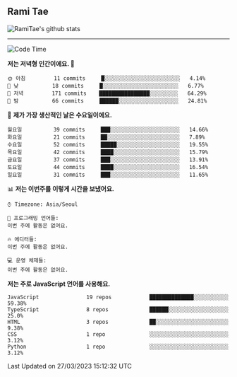 ## Rami Tae

![RamiTae's github stats](https://github-readme-stats.vercel.app/api?username=RamiTae&show_icons=true&theme=tokyonight)

---
<!--START_SECTION:waka-->
![Code Time](http://img.shields.io/badge/Code%20Time-572%20hrs%2035%20mins-blue)

**저는 저녁형 인간이에요. 🦉** 

```text
🌞 아침         11 commits     █░░░░░░░░░░░░░░░░░░░░░░░░   4.14% 
🌆 낮　         18 commits     █░░░░░░░░░░░░░░░░░░░░░░░░   6.77% 
🌃 저녁         171 commits    ████████████████░░░░░░░░░   64.29% 
🌙 밤　         66 commits     ██████░░░░░░░░░░░░░░░░░░░   24.81%

```
📅 **제가 가장 생산적인 날은 수요일이에요.** 

```text
월요일          39 commits     ███░░░░░░░░░░░░░░░░░░░░░░   14.66% 
화요일          21 commits     ██░░░░░░░░░░░░░░░░░░░░░░░   7.89% 
수요일          52 commits     █████░░░░░░░░░░░░░░░░░░░░   19.55% 
목요일          42 commits     ████░░░░░░░░░░░░░░░░░░░░░   15.79% 
금요일          37 commits     ███░░░░░░░░░░░░░░░░░░░░░░   13.91% 
토요일          44 commits     ████░░░░░░░░░░░░░░░░░░░░░   16.54% 
일요일          31 commits     ███░░░░░░░░░░░░░░░░░░░░░░   11.65%

```


📊 **저는 이번주를 이렇게 시간을 보냈어요.** 

```text
⌚︎ Timezone: Asia/Seoul

💬 프로그래밍 언어들: 
이번 주에 활동은 없어요.

🔥 에디터들: 
이번 주에 활동은 없어요.

💻 운영 체제들: 
이번 주에 활동은 없어요.

```

**저는 주로 JavaScript 언어를 사용해요.** 

```text
JavaScript               19 repos            ██████████████░░░░░░░░░░░   59.38% 
TypeScript               8 repos             ██████░░░░░░░░░░░░░░░░░░░   25.0% 
HTML                     3 repos             ██░░░░░░░░░░░░░░░░░░░░░░░   9.38% 
CSS                      1 repo              ░░░░░░░░░░░░░░░░░░░░░░░░░   3.12% 
Python                   1 repo              ░░░░░░░░░░░░░░░░░░░░░░░░░   3.12%

```



 Last Updated on 27/03/2023 15:12:32 UTC
<!--END_SECTION:waka-->
